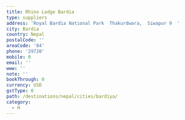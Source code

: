```yaml
---
title: Rhino Lodge Bardia
type: suppliers
address: 'Royal Bardia National Park  Thakurdwara,  Siwapur 9  '
city: Bardia
country: Nepal
postalCode: ''
areaCode: '84'
phone: '29720'
mobile: 0
email: ''
www: ''
note: ''
bookThrough: 0
currency: USD
gstType: 0
path: /destinations/nepal/cities/bardiya/
category:
  - H
---
```


